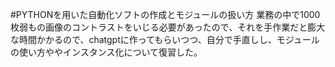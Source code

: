 #PYTHONを用いた自動化ソフトの作成とモジュールの扱い方
業務の中で1000枚弱もの画像のコントラストをいじる必要があったので、それを手作業だと膨大な時間かかるので、chatgptに作ってもらいつつ、自分で手直しし、モジュールの使い方ややインスタンス化について復習した。
